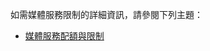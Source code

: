 如需媒體服務限制的詳細資訊，請參閱下列主題：

-   [媒體服務配額與限制][媒體服務配額與限制]

  [媒體服務配額與限制]: http://msdn.microsoft.com/zh-tw/library/azure/jj945161.aspx
